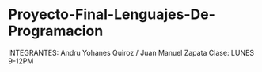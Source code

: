 # Proyecto-Final-Lenguajes-De-Programacion

INTEGRANTES: Andru Yohanes Quiroz / Juan Manuel Zapata
Clase: LUNES 9-12PM
